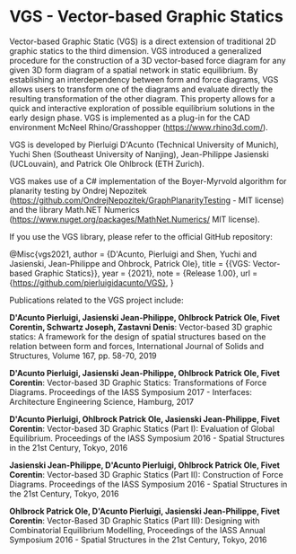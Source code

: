 # VGS - Vector-based Graphic Statics

Vector-based Graphic Static (VGS) is a direct extension of traditional 2D graphic statics to the third dimension. VGS introduced a generalized procedure for the construction of a 3D vector-based force diagram for any given 3D form diagram of a spatial network in static equilibrium. By establishing an interdependency between form and force diagrams, VGS allows users to transform one of the diagrams and evaluate directly the resulting transformation of the other diagram. This property allows for a quick and interactive exploration of possible equilibrium solutions in the early design phase. VGS is implemented as a plug-in for the CAD environment McNeel Rhino/Grasshopper (https://www.rhino3d.com/).

VGS is developed by Pierluigi D'Acunto (Technical University of Munich), Yuchi Shen (Southeast University of Nanjing), Jean-Philippe Jasienski (UCLouvain), and Patrick Ole Ohlbrock (ETH Zurich).

VGS makes use of a C# implementation of the Boyer-Myrvold algorithm for planarity testing by Ondrej Nepozitek (https://github.com/OndrejNepozitek/GraphPlanarityTesting - MIT license) and the library Math.NET Numerics (https://www.nuget.org/packages/MathNet.Numerics/ MIT license).


If you use the VGS library, please refer to the official GitHub repository:

@Misc{vgs2021,
author = {D'Acunto, Pierluigi and Shen, Yuchi and Jasienski, Jean-Philippe and Ohbrock, Patrick Ole},
title = {{VGS: Vector-based Graphic Statics}},
year = {2021},
note = {Release 1.00},
url = {https://github.com/pierluigidacunto/VGS},
}


Publications related to the VGS project include:

__D'Acunto Pierluigi, Jasienski Jean-Philippe, Ohlbrock Patrick Ole, Fivet Corentin, Schwartz Joseph, Zastavni Denis__: Vector-based 3D graphic statics: A framework for the design of spatial structures based on the relation between form and forces, International Journal of Solids and Structures, Volume 167, pp. 58-70, 2019

__D'Acunto Pierluigi, Jasienski Jean-Philippe, Ohlbrock Patrick Ole, Fivet Corentin__: Vector-based 3D Graphic Statics: Transformations of Force Diagrams. Proceedings of the IASS Symposium 2017 - Interfaces: Architecture Engineering Science, Hamburg, 2017

__D'Acunto Pierluigi, Ohlbrock Patrick Ole, Jasienski Jean-Philippe, Fivet Corentin__: Vector-based 3D Graphic Statics (Part I): Evaluation of Global Equilibrium. Proceedings of the IASS Symposium 2016 - Spatial Structures in the 21st Century, Tokyo, 2016

__Jasienski Jean-Philippe, D'Acunto Pierluigi, Ohlbrock Patrick Ole, Fivet Corentin__: Vector-based 3D Graphic Statics (Part II): Construction of Force Diagrams. Proceedings of the IASS Symposium 2016 - Spatial Structures in the 21st Century, Tokyo, 2016

__Ohlbrock Patrick Ole, D'Acunto Pierluigi, Jasienski Jean-Philippe, Fivet Corentin__: Vector-Based 3D Graphic Statics (Part III): Designing with Combinatorial Equilibrium Modelling, Proceedings of the IASS Annual Symposium 2016 - Spatial Structures in the 21st Century, Tokyo, 2016




